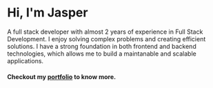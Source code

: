 # Hi, I'm Jasper
A full stack developer with almost 2 years of experience in Full Stack Development. I enjoy solving complex problems and creating efficient solutions. I have a strong foundation in both frontend and backend technologies, which allows me to build a maintanable and scalable applications.

#### Checkout my [portfolio](https://jasperfernandez.vercel.app) to know more.
